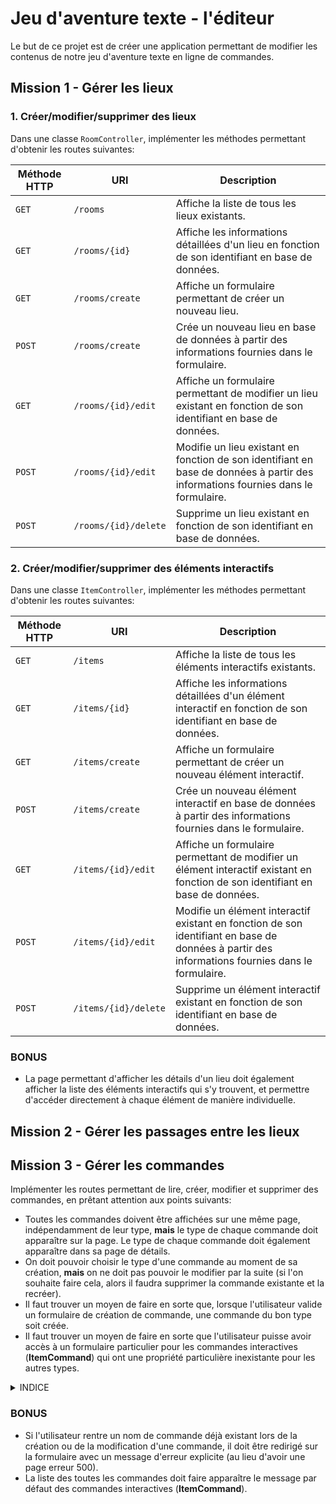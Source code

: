 # Jeu d'aventure texte - l'éditeur

Le but de ce projet est de créer une application permettant de modifier les contenus de notre jeu d'aventure texte en ligne de commandes.

## Mission 1 - Gérer les lieux

### 1. Créer/modifier/supprimer des lieux

Dans une classe `RoomController`, implémenter les méthodes permettant d'obtenir les routes suivantes:

| Méthode HTTP | URI | Description |
|---|---|---|
| `GET` | `/rooms` | Affiche la liste de tous les lieux existants. |
| `GET` | `/rooms/{id}` | Affiche les informations détaillées d'un lieu en fonction de son identifiant en base de données. |
| `GET` | `/rooms/create` | Affiche un formulaire permettant de créer un nouveau lieu. |
| `POST` | `/rooms/create` | Crée un nouveau lieu en base de données à partir des informations fournies dans le formulaire. |
| `GET` | `/rooms/{id}/edit` | Affiche un formulaire permettant de modifier un lieu existant en fonction de son identifiant en base de données. |
| `POST` | `/rooms/{id}/edit` | Modifie un lieu existant en fonction de son identifiant en base de données à partir des informations fournies dans le formulaire. |
| `POST` | `/rooms/{id}/delete` | Supprime un lieu existant en fonction de son identifiant en base de données. |

### 2. Créer/modifier/supprimer des éléments interactifs

Dans une classe `ItemController`, implémenter les méthodes permettant d'obtenir les routes suivantes:

| Méthode HTTP | URI | Description |
|---|---|---|
| `GET` | `/items` | Affiche la liste de tous les éléments interactifs existants. |
| `GET` | `/items/{id}` | Affiche les informations détaillées d'un élément interactif en fonction de son identifiant en base de données. |
| `GET` | `/items/create` | Affiche un formulaire permettant de créer un nouveau élément interactif. |
| `POST` | `/items/create` | Crée un nouveau élément interactif en base de données à partir des informations fournies dans le formulaire. |
| `GET` | `/items/{id}/edit` | Affiche un formulaire permettant de modifier un élément interactif existant en fonction de son identifiant en base de données. |
| `POST` | `/items/{id}/edit` | Modifie un élément interactif existant en fonction de son identifiant en base de données à partir des informations fournies dans le formulaire. |
| `POST` | `/items/{id}/delete` | Supprime un élément interactif existant en fonction de son identifiant en base de données. |

### BONUS

- La page permettant d'afficher les détails d'un lieu doit également afficher la liste des éléments interactifs qui s'y trouvent, et permettre d'accéder directement à chaque élément de manière individuelle.

## Mission 2 - Gérer les passages entre les lieux

<!-- TODO -->

## Mission 3 - Gérer les commandes

Implémenter les routes permettant de lire, créer, modifier et supprimer des commandes, en prêtant attention aux points suivants:

- Toutes les commandes doivent être affichées sur une même page, indépendamment de leur type, **mais** le type de chaque commande doit apparaître sur la page. Le type de chaque commande doit également apparaître dans sa page de détails.
- On doit pouvoir choisir le type d'une commande au moment de sa création, **mais** on ne doit pas pouvoir le modifier par la suite (si l'on souhaite faire cela, alors il faudra supprimer la commande existante et la recréer).
- Il faut trouver un moyen de faire en sorte que, lorsque l'utilisateur valide un formulaire de création de commande, une commande du bon type soit créée.
- Il faut trouver un moyen de faire en sorte que l'utilisateur puisse avoir accès à un formulaire particulier pour les commandes interactives (**ItemCommand**) qui ont une propriété particulière inexistante pour les autres types.

<details>
<summary>INDICE</summary>

[Afficher le nom d'une classe avec Thymeleaf](https://stackoverflow.com/questions/58052326/how-to-get-an-entity-class-name-with-thymeleaf-spring-mvc-in-html-page)
</details>

### BONUS

- Si l'utilisateur rentre un nom de commande déjà existant lors de la création ou de la modification d'une commande, il doit être redirigé sur la formulaire avec un message d'erreur explicite (au lieu d'avoir une page erreur 500).
- La liste des toutes les commandes doit faire apparaître le message par défaut des commandes interactives (**ItemCommand**).
